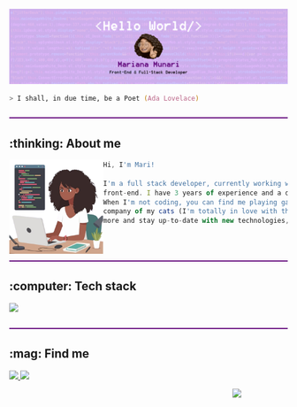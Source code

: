 ![Mariana Munari](https://github.com/marimunari/marimunari/blob/main/assets/header.png)

```zsh
> I shall, in due time, be a Poet (Ada Lovelace)
```

![](https://github.com/marimunari/marimunari/blob/main/assets/divider.png)
<h2>:thinking: About me</h2>
<img align="left" src="https://github.com/marimunari/marimunari/blob/main/assets/woman-coding.png" width="170" /> 

```js
Hi, I'm Mari!

I'm a full stack developer, currently working with a focus on
front-end. I have 3 years of experience and a degree in Database Technology.
When I'm not coding, you can find me playing games, reading, or enjoying the
company of my cats (I'm totally in love with them 😻). Always looking to learn
more and stay up-to-date with new technologies, I love growing in what I do!
```

![](https://github.com/marimunari/marimunari/blob/main/assets/divider.png)
<h2>:computer: Tech stack</h2>

<p>
  <a href="https://skillicons.dev">
    <img src="https://skillicons.dev/icons?i=html,css,sass,less,tailwind,styledcomponents,bootstrap,javascript,typescript,react,nextjs,angular,nodejs,express,php,laravel,python,mysql,mongodb,postman,git,github,gitlab,bitbucket" height="80" />
  </a>
</p>

![](https://github.com/marimunari/marimunari/blob/main/assets/divider.png)     
<h2>:mag: Find me</h2>                                                                                                                                                            

<p>
  <a href="[https://www.linkedin.com/in/DavidsDvm](https://br.linkedin.com/in/mariana-munari)">
    <img src="https://img.shields.io/badge/linkedin-e6d7ff?&style=for-the-badge&logo=linkedin&logoColor=black">
  </a>
  <a href="mailto:marianamunari4@gmail.com">
    <img src="https://img.shields.io/badge/SEND%20MAIL-e6d7ff?&style=for-the-badge&logo=MAIL.RU&logoColor=black">
  </a>
</p>

<div>
  <img align="right" src="http://cdn.pixabay.com/animation/2024/07/19/00/09/00-09-35-674_512.gif" width="100" />
</div>
